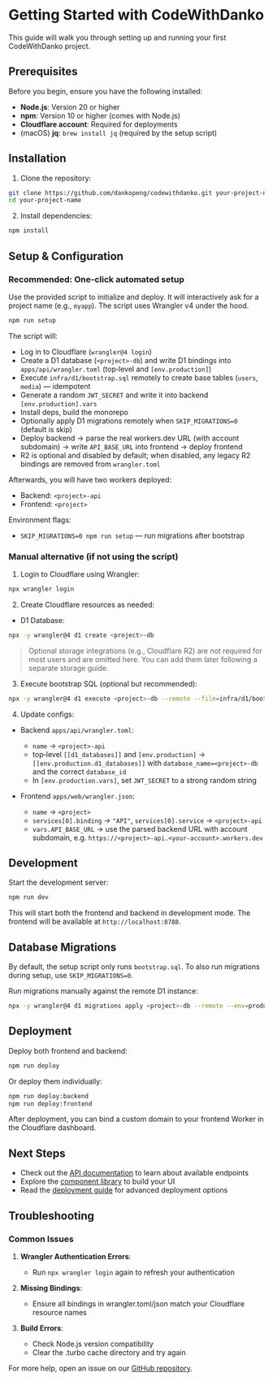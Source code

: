 # Getting Started with CodeWithDanko

This guide will walk you through setting up and running your first CodeWithDanko project.

## Prerequisites

Before you begin, ensure you have the following installed:

- **Node.js**: Version 20 or higher
- **npm**: Version 10 or higher (comes with Node.js)
- **Cloudflare account**: Required for deployments
- (macOS) **jq**: `brew install jq` (required by the setup script)

## Installation

1) Clone the repository:

```bash
git clone https://github.com/dankopeng/codewithdanko.git your-project-name
cd your-project-name
```

2) Install dependencies:

```bash
npm install
```

## Setup & Configuration

### Recommended: One‑click automated setup

Use the provided script to initialize and deploy. It will interactively ask for a project name (e.g., `myapp`). The script uses Wrangler v4 under the hood.

```bash
npm run setup
```

The script will:
- Log in to Cloudflare (`wrangler@4 login`)
- Create a D1 database (`<project>-db`) and write D1 bindings into `apps/api/wrangler.toml` (top‑level and `[env.production]`)
- Execute `infra/d1/bootstrap.sql` remotely to create base tables (`users`, `media`) — idempotent
- Generate a random `JWT_SECRET` and write it into backend `[env.production].vars`
- Install deps, build the monorepo
- Optionally apply D1 migrations remotely when `SKIP_MIGRATIONS=0` (default is skip)
- Deploy backend → parse the real workers.dev URL (with account subdomain) → write `API_BASE_URL` into frontend → deploy frontend
- R2 is optional and disabled by default; when disabled, any legacy R2 bindings are removed from `wrangler.toml`

Afterwards, you will have two workers deployed:
- Backend: `<project>-api`
- Frontend: `<project>`

Environment flags:

- `SKIP_MIGRATIONS=0 npm run setup` — run migrations after bootstrap

### Manual alternative (if not using the script)

1. Login to Cloudflare using Wrangler:

```bash
npx wrangler login
```

2. Create Cloudflare resources as needed:

- D1 Database:
```bash
npx -y wrangler@4 d1 create <project>-db
```

> Optional storage integrations (e.g., Cloudflare R2) are not required for most users and are omitted here. You can add them later following a separate storage guide.

3. Execute bootstrap SQL (optional but recommended):

```bash
npx -y wrangler@4 d1 execute <project>-db --remote --file=infra/d1/bootstrap.sql
```

4. Update configs:

- Backend `apps/api/wrangler.toml`:
  - `name` → `<project>-api`
  - top‑level `[[d1_databases]]` and `[env.production]` → `[[env.production.d1_databases]]` with `database_name=<project>-db` and the correct `database_id`
  - In `[env.production.vars]`, set `JWT_SECRET` to a strong random string

- Frontend `apps/web/wrangler.json`:
  - `name` → `<project>`
  - `services[0].binding` → `"API"`, `services[0].service` → `<project>-api`
  - `vars.API_BASE_URL` → use the parsed backend URL with account subdomain, e.g. `https://<project>-api.<your-account>.workers.dev`

## Development

Start the development server:

```bash
npm run dev
```

This will start both the frontend and backend in development mode. The frontend will be available at `http://localhost:8788`.

## Database Migrations

By default, the setup script only runs `bootstrap.sql`. To also run migrations during setup, use `SKIP_MIGRATIONS=0`.

Run migrations manually against the remote D1 instance:

```bash
npx -y wrangler@4 d1 migrations apply <project>-db --remote --env=production
```

## Deployment

Deploy both frontend and backend:

```bash
npm run deploy
```

Or deploy them individually:

```bash
npm run deploy:backend
npm run deploy:frontend
```

After deployment, you can bind a custom domain to your frontend Worker in the Cloudflare dashboard.

## Next Steps

- Check out the [API documentation](./api.md) to learn about available endpoints
- Explore the [component library](./components.md) to build your UI
- Read the [deployment guide](./deployment.md) for advanced deployment options

## Troubleshooting

### Common Issues

1. **Wrangler Authentication Errors**:
   - Run `npx wrangler login` again to refresh your authentication

2. **Missing Bindings**:
   - Ensure all bindings in wrangler.toml/json match your Cloudflare resource names

3. **Build Errors**:
   - Check Node.js version compatibility
   - Clear the .turbo cache directory and try again

For more help, open an issue on our [GitHub repository](https://github.com/dankopeng/codewithdanko/issues).

